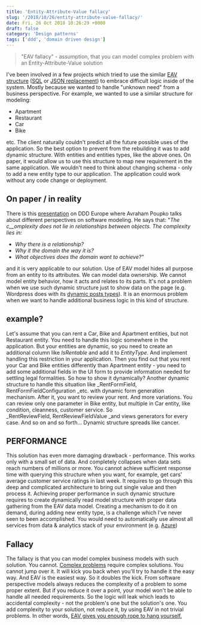 ```yaml
---
title: 'Entity-Attribute-Value fallacy'
slug: '/2018/10/26/entity-attribute-value-fallacy/'
date: Fri, 26 Oct 2018 10:26:29 +0000
draft: false
category: 'Design patterns'
tags: ['ddd', 'domain driven design']
---
```


> "EAV fallacy" - assumption, that you can model complex problem with an Entity-Attribute-Value solution

I've been involved in a few projects which tried to use the similar [EAV structure](https://en.wikipedia.org/wiki/Entity%E2%80%93attribute%E2%80%93value_model) ([SQL](https://www.researchgate.net/figure/The-Main-Concept-of-the-Entity-Attribute-Value-Model-The-entity-attribute-value-serves_fig2_257884193) or [JSON replacement](https://coussej.github.io/2016/01/14/Replacing-EAV-with-JSONB-in-PostgreSQL/)) to embrace difficult logic inside of the system. Mostly because we wanted to handle "unknown need" from a business perspective. For example, we wanted to use a similar structure for modeling:

*   Apartment
*   Restaurant
*   Car
*   Bike

etc. The client naturally couldn't predict all the future possible uses of the application. So the best option to prevent from the rebuilding it was to add dynamic structure. With entities and entities types, like the above ones. On paper, it would allow us to use this structure to map new requirement in the same application. We wouldn't need to think about changing schema - only to add a new entity type to our application. The application could work without any code change or deployment.

**On paper / in reality**
-------------------------

There is this [presentation](https://www.youtube.com/watch?v=n-hTQro_yos) on DDD Europe where Avraham Poupko talks about different perspectives on software modeling. He says that: "_The c__omplexity does not lie in relationships between objects._ _The complexity lies in:_

*   _Why there is a relationship?_
*   _Why it the domain the way it is?_
*   _What objectives does the domain want to achieve?"_

and it is very applicable to our solution. Use of EAV model hides all purpose from an entity to its attributes. We can model data ownership. We cannot model entity behavior, how it acts and relates to its parts. It's not a problem when we use such dynamic structure just to show data on the page (e.g. Wordpress does with its [dynamic posts types](https://codex.wordpress.org/Post_Types#Custom_Post_Types)). It is an enormous problem when we want to handle additional business logic in this kind of structure.

example?
--------

Let's assume that you can rent a Car, Bike and Apartment entities, but not Restaurant entity. You need to handle this logic somewhere in the application. But your entities are dynamic, so you need to create an additional column like _IsRentable_ and add it to _EntityType_. And implement handling this restriction in your application. Then you find out that you rent your Car and Bike entities differently than Apartment entity - you need to add some additional fields in the UI form to provide information needed for settling legal formalities. So how to show it dynamically? Another dynamic structure to handle this situation like _RentFormField, RentFormFieldConfiguration _etc. with dynamic form generation mechanism. After it, you want to review your rent. And more variations. You can review only one parameter in Bike entity, but multiple in Car entity, like condition, cleanness, customer service. So _RentReviewField, RentReviewFieldValue _and views generators for every case. And so on and so forth... Dynamic structure spreads like cancer.

PERFORMANCE
-----------

This solution has even more damaging drawback - performance. This works only with a small set of data. And completely collapses when data sets reach numbers of millions or more. You cannot achieve sufficient response time with querying this structure when you want, for example, get cars' average customer service ratings in last week. It requires to go through this deep and complicated architecture to bring out single value and then process it. Achieving proper performance in such dynamic structure requires to create dynamically read model structure with proper data gathering from the EAV data model. Creating a mechanism to do it on demand, during adding new entity type, is a challenge which I've never seen to been accomplished. You would need to automatically use almost all services from data & analytics stack of your environment (e.g. [Azure](https://azure.microsoft.com/en-us/overview/data-platform/))

Fallacy
-------

The fallacy is that you can model complex business models with such solution. You cannot. [Complex problems](https://en.wikipedia.org/wiki/Cynefin_framework) require complex solutions. You cannot jump over it. It will kick you back when you'll try to handle it the easy way. And EAV is the easiest way. So it doubles the kick. From software perspective models always reduces the complexity of a problem to some proper extent. But if you reduce it over a point, your model won't be able to handle all needed requirements. So the logic will leak which leads to accidental complexity - not the problem's one but the solution's one. You add complexity to your solution, not reduce it, by using EAV in not trivial problems. In other words, [EAV gives you enough rope to hang yourself.](https://softwareengineering.stackexchange.com/questions/93124/eav-is-it-really-bad-in-all-scenarios/93137#93137)